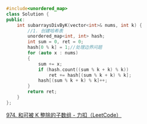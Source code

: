 ```c++
#include<unordered_map>
class Solution {
public:
    int subarraysDivByK(vector<int>& nums, int k) {
        //1. 创建哈希表
        unordered_map<int, int> hash;
        int sum = 0, ret = 0;
        hash[0 % k] = 1;//处理边界问题
        for (auto x : nums)
        {
            sum += x;
            if (hash.count((sum % k + k) % k))
                ret += hash[(sum % k + k) % k];
            hash[(sum % k + k) % k]++;
        }
        return ret;
    }
};
```

[974. 和可被 K 整除的子数组 - 力扣（LeetCode）](https://leetcode.cn/problems/subarray-sums-divisible-by-k/)
